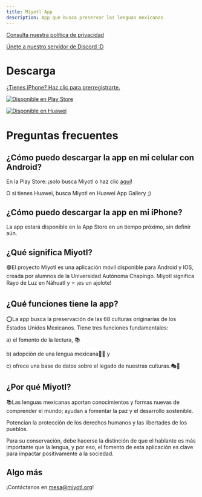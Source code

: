 ```yaml
---
title: Miyotl App
description: App que busca preservar las lenguas mexicanas
---
```


[Consulta nuestra política de privacidad](/privacidad)

[Únete a nuestro servidor de Discord :D](https://discord.gg/98RUGCq)

# Descarga

[¿Tienes iPhone? Haz clic para prerregistrarte.](https://docs.google.com/forms/d/e/1FAIpQLScGNGGxcEJRhkvRFb3amAxowUwA24274kKaOmiRJmA_dSrfdQ/viewform)

[![Disponible en Play Store](images/google-play-badge.png)](https://play.google.com/store/apps/details?id=org.miyotl)

[![Disponible en Huawei](images/huawei.png)](https://appgallery.cloud.huawei.com/ag/n/app/C103942713?channelId=website&referrer=website&id=4ee69b02dc534f43b21a27d91f86fb60&s=600B6CDB46042B4E9E0D47333B46F6FD46D10C56855FB900AB908E2FE3BB5A74&detailType=0&v=)

# Preguntas frecuentes

## ¿Cómo puedo descargar la app en mi celular con Android?

En la Play Store: ¡solo busca Miyotl o haz clic [aquí](https://play.google.com/store/apps/details?id=org.miyotl)!

O si tienes Huawei, busca Miyotl en Huawei App Gallery ;)

## ¿Cómo puedo descargar la app en mi iPhone?

La app estará disponible en la App Store en un tiempo próximo, sin definir aún.

## ¿Qué significa Miyotl?

🟢El proyecto Miyotl es una aplicación móvil disponible para Android y IOS, creada por alumnos de la Universidad Autónoma Chapingo. Miyotl significa Rayo de Luz en Náhuatl y ⭐️ ¡es un ajolote!

## ¿Qué funciones tiene la app?

⭕La app busca la preservación de las 68 culturas originarias de los Estados Unidos Mexicanos. Tiene tres funciones fundamentales:

 a) el fomento de la lectura, 📚

b) adopción de una lengua mexicana👩‍🏫 y 

c) ofrece una base de datos sobre el legado de nuestras culturas.🎭📖

## ¿Por qué Miyotl?

📚Las lenguas mexicanas aportan conocimientos y formas nuevas de comprender el mundo; ayudan a fomentar la paz y el desarrollo sostenible. 

Potencian la protección de los derechos humanos y las libertades de los pueblos. 

Para su conservación, debe hacerse la distinción de que el hablante es más importante que la lengua, y por eso, el fomento de esta aplicación es clave para impactar positivamente a la sociedad.

## Algo más

¡Contáctanos en <mesa@miyotl.org>!
